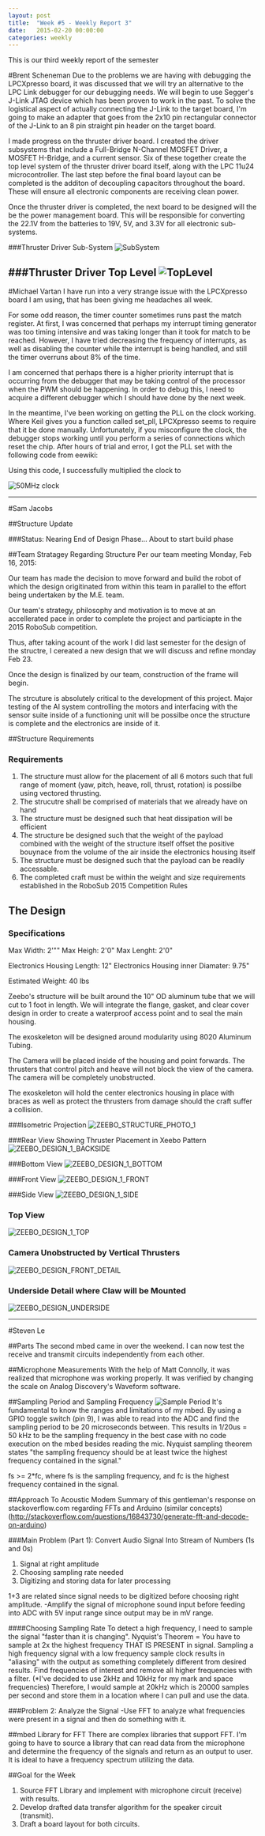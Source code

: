 ```yaml
---
layout: post
title:  "Week #5 - Weekly Report 3"
date:   2015-02-20 00:00:00
categories: weekly
---
```


This is our third weekly report of the semester

#Brent Scheneman
Due to the problems we are having with debugging the LPCXpresso board, it was discussed that we will try an alternative to the LPC Link debugger for our debugging needs. We will begin to use Segger's J-Link JTAG device which has been proven to work in the past. To solve the logistical aspect of actually connecting the J-Link to the target board, I'm going to make an adapter that goes from the 2x10 pin rectangular connector of the J-Link to an 8 pin straight pin header on the target board.

I made progress on the thruster driver board. I created the driver subsystems that include a Full-Bridge N-Channel MOSFET Driver, a MOSFET H-Bridge, and a current sensor. Six of these together create the top level system of the thruster driver board itself, along with the LPC 11u24 microcontroller. The last step before the final board layout can be completed is the additon of decoupling capacitors throughout the board. These will ensure all electronic components are receiving clean power.

Once the thruster driver is completed, the next board to be designed will the be the power management board. This will be responsible for converting the 22.1V from the batteries to 19V, 5V, and 3.3V for all electronic sub-systems. 

###Thruster Driver Sub-System
![SubSystem](/images/ThrusterDriverSubAssy.png)

###Thruster Driver Top Level
![TopLevel](/images/ThrusterDriverTopLevel.png)
---

#Michael Vartan
I have run into a very strange issue with the LPCXpresso board I am using, that has been giving me headaches all week.

For some odd reason, the timer counter sometimes runs past the match register. At first, I was concerned that perhaps my interrupt timing generator was too timing intensive and was taking longer than it took for match to be reached. However, I have tried decreasing the frequency of interrupts, as well as disabling the counter while the interrupt is being handled, and still the timer overruns about 8% of the time. 

I am concerned that perhaps there is a higher priority interrupt that is occurring from the debugger that may be taking control of the processor when the PWM should be happening. In order to debug this, I need to acquire a different debugger which I should have done by the next week.

In the meantime, I've been working on getting the PLL on the clock working. Where Keil gives you a function called set_pll, LPCXpresso seems to require that it be done manually. Unfortunately, if you misconfigure the clock, the debugger stops working until you perform a series of connections which reset the chip. After hours of trial and error, I got the PLL set with the following code from eewiki:

<script src="https://gist.github.com/vartan/c702672c2bc576ce34b7.js"></script>

Using this code, I successfully multiplied the clock to 

![50MHz clock](/images/50mhz.png)

---
#Sam Jacobs

##Structure Update

###Status: Nearing End of Design Phase... About to start build phase

##Team Stratagey Regarding Structure
Per our team meeting Monday, Feb 16, 2015: 

Our team has made the decision to move forward and build the robot of which the design origitinated from within this team in parallel to the effort being undertaken by the M.E. team. 

Our team's strategy, philosophy and motivation is to move at an accellerated pace in order to complete the project and particiapte in the 2015 RoboSub competition.

Thus, after taking acount of the work I did last semester for the design of the structre, I cereated a new design that we will discuss and refine monday Feb 23.

Once the design is finalized by our team, construction of the frame will begin. 

The strcuture is absolutely critical to the development of this project. Major testing of the AI system controlling the motors and interfacing with the sensor suite inside of a functioning unit will be possilbe once the structure is complete and the electronics are inside of it.


##Structure Requirements

### Requirements

1. The structure must allow for the placement of all 6 motors such that full range of moment (yaw, pitch, heave, roll, thrust, rotation) is possilbe using vectored thrusting.
2. The strucutre shall be comprised of materials that we already have on hand
3. The structure must be designed such that heat dissipation will be efficient
4. The structure be designed such that the weight of the payload combined with the weight of the structure itself offset the positive bouynace from the volume of the air inside the electronics housing itself
5. The structure must be designed such that the payload can be readily accessable.
6. The completed craft must be within the weight and size requirements established in the RoboSub 2015 Competition Rules

## The Design

### Specifications

Max Width: 	2'""
Max Heigh: 	2'0"
Max Lenght: 2'0"

Electronics Housing Length: 		12"
Electronics Housing inner Diamater: 9.75"

Estimated Weight: 40 lbs


Zeebo's structure will be built around the 10" OD aluminum tube that we will cut to 1 foot in length. We will integrate the flange, gasket, and clear cover design in order to create a waterproof access point and to seal the main housing.

The exoskeleton will be designed around modularity using 8020 Aluminum Tubing. 

The Camera will be placed inside of the housing and point forwards. The thrusters that control pitch and heave will not block the view of the camera. The camera will be completely unobstructed.

The exoskeleton will hold the center electronics housing in place with braces as well as protect the thrusters from damage should the craft suffer a collision.

###Isometric Projection
![ZEEBO_STRUCTURE_PHOTO_1](/images/ZEEBO_STRUCTURE_PHOTO_1.png)

###Rear View Showing Thruster Placement in Xeebo Pattern
![ZEEBO_DESIGN_1_BACKSIDE](/images/ZEEBO_DESIGN_1_BACKSIDE.png)

###Bottom View
![ZEEBO_DESIGN_1_BOTTOM](/images/ZEEBO_DESIGN_1_BOTTOM.png)

###Front View
![ZEEBO_DESIGN_1_FRONT](/images/ZEEBO_DESIGN_1_FRONT.png)

###Side View
![ZEEBO_DESIGN_1_SIDE](/images/ZEEBO_DESIGN_1_SIDE.png)

### Top View
![ZEEBO_DESIGN_1_TOP](/images/ZEEBO_DESIGN_1_TOP.png)

### Camera Unobstructed by Vertical  Thrusters
![ZEEBO_DESIGN_FRONT_DETAIL](/images/ZEEBO_DESIGN_FRONT_DETAIL.png)

### Underside Detail where Claw will be Mounted
![ZEEBO_DESIGN_UNDERSIDE](/images/ZEEBO_DESIGN_UNDERSIDE.png)


---

#Steven Le

##Parts
The second mbed came in over the weekend.  I can now test the receive and transmit circuits independently from each other.

##Microphone Measurements
With the help of Matt Connolly, it was realized that microphone was working properly.  It was verified by changing the scale on Analog Discovery's Waveform software.

##Sampling Period and Sampling Frequency
![Sample Period](/images/am_sampleperiod.PNG)
It's fundamental to know the ranges and limitations of my mbed.  By using a GPIO toggle switch (pin 9), I was able to read into the ADC and find the sampling period to be 20 microseconds between.  This results in 1/20us = 50 kHz to be the sampling frequency in the best case with no code execution on the mbed besides reading the mic.  Nyquist sampling theorem states "the sampling frequency should be at least twice the highest frequency contained in the signal."

fs >= 2*fc,
where fs is the sampling frequency, and fc is the highest frequency contained in the signal.

##Approach To Acoustic Modem
Summary of this gentleman's response on stackoverflow.com regarding FFTs and Arduino (similar concepts)
(http://stackoverflow.com/questions/16843730/generate-fft-and-decode-on-arduino)

###Main Problem (Part 1):
Convert Audio Signal Into Stream of Numbers (1s and 0s)
1. Signal at right amplitude
2. Choosing sampling rate needed
3. Digitizing and storing data for later processing

1+3 are related since signal needs to be digitized before choosing right amplitude.
-Amplify the signal of microphone sound input before feeding into ADC with 5V input range since output may be in mV range.

####Choosing Sampling Rate
To detect a high frequency, I need to sample the signal "faster than it is changing".
Nyquist's Theorem = You have to sample at 2x the highest frequency THAT IS PRESENT in signal.
Sampling a high frequency signal with a low frequency sample clock results in "aliasing" with the output as something completely different from desired results.
Find frequencies of interest and remove all higher frequencies with a filter.
(*I've decided to use 2kHz and 10kHz for my mark and space frequencies)
Therefore, I would sample at 20kHz which is 20000 samples per second and store them in a location where I can pull and use the data.

###Problem 2:
Analyze the Signal
-Use FFT to analyze what frequencies were present in a signal and then do something with it.

##mbed Library for FFT
There are complex libraries that support FFT.  I'm going to have to source a library that can read data from the microphone and determine the frequency of the signals and return as an output to user.  It is ideal to have a frequency spectrum utilizing the data.

##Goal for the Week
1. Source FFT Library and implement with microphone circuit (receive) with results.
2. Develop drafted data transfer algorithm for the speaker circuit (transmit).
3. Draft a board layout for both circuits.
